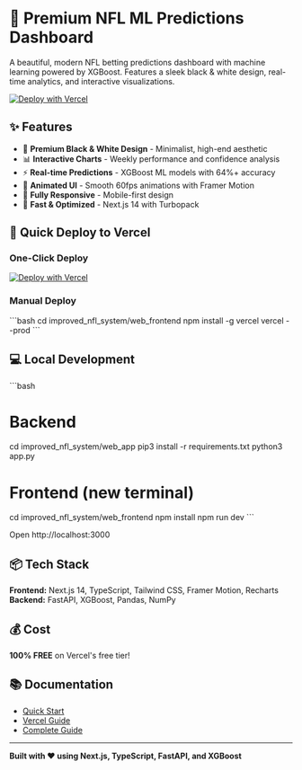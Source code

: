 # 🏈 Premium NFL ML Predictions Dashboard

A beautiful, modern NFL betting predictions dashboard with machine learning powered by XGBoost. Features a sleek black & white design, real-time analytics, and interactive visualizations.

[![Deploy with Vercel](https://vercel.com/button)](https://vercel.com/new/clone?repository-url=https://github.com/wilrf/nfl-predictions-dashboard)

## ✨ Features

- 🎨 **Premium Black & White Design** - Minimalist, high-end aesthetic
- 📊 **Interactive Charts** - Weekly performance and confidence analysis  
- ⚡ **Real-time Predictions** - XGBoost ML models with 64%+ accuracy
- 🎯 **Animated UI** - Smooth 60fps animations with Framer Motion
- 📱 **Fully Responsive** - Mobile-first design
- 🚀 **Fast & Optimized** - Next.js 14 with Turbopack

## 🚀 Quick Deploy to Vercel

### One-Click Deploy
[![Deploy with Vercel](https://vercel.com/button)](https://vercel.com/new/clone?repository-url=https://github.com/wilrf/nfl-predictions-dashboard)

### Manual Deploy
\`\`\`bash
cd improved_nfl_system/web_frontend
npm install -g vercel
vercel --prod
\`\`\`

## 💻 Local Development

\`\`\`bash
# Backend
cd improved_nfl_system/web_app
pip3 install -r requirements.txt
python3 app.py

# Frontend (new terminal)
cd improved_nfl_system/web_frontend
npm install
npm run dev
\`\`\`

Open http://localhost:3000

## 📦 Tech Stack

**Frontend:** Next.js 14, TypeScript, Tailwind CSS, Framer Motion, Recharts
**Backend:** FastAPI, XGBoost, Pandas, NumPy

## 💰 Cost

**100% FREE** on Vercel's free tier!

## 📚 Documentation

- [Quick Start](./DEPLOY_QUICK_START.md)
- [Vercel Guide](./VERCEL_ONLY_GUIDE.md)
- [Complete Guide](./COMPLETE_GUIDE.md)

---

**Built with ❤️ using Next.js, TypeScript, FastAPI, and XGBoost**

